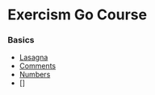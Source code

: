 # Exercism Go Course


### Basics

- [Lasagna](https://github.com/369geofreeman/golang_tutorials/blob/exercism/lasagna.go)
- [Comments](https://github.com/369geofreeman/golang_tutorials/blob/exercism/comments.go)
- [Numbers](https://github.com/369geofreeman/golang_tutorials/blob/exercism/numbers.go)
- []